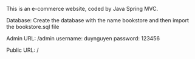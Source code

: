 This is an e-commerce website, coded by Java Spring MVC.

Database: Create the database with the name bookstore and then import the bookstore.sql file

Admin URL: /admin
username: duynguyen
password: 123456

Public URL: /
